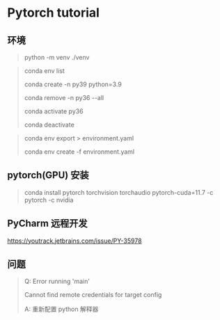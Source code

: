 # Pytorch tutorial

## 环境

> python -m venv ./venv

> conda env list
>
> conda create -n py39 python=3.9
>
> conda remove -n py36 --all
>
> conda activate py36
>
> conda deactivate


> conda env export > environment.yaml
>
> conda env create -f environment.yaml
>

## pytorch(GPU) 安装

> conda install pytorch torchvision torchaudio pytorch-cuda=11.7 -c pytorch -c nvidia

## PyCharm 远程开发

https://youtrack.jetbrains.com/issue/PY-35978

## 问题

> Q: Error running 'main'
>
> Cannot find remote credentials for target config
>
> A: 重新配置 python 解释器
